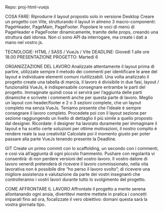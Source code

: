 
Repo: proj-html-vuejs

COSA FARE:
Riprodurre il layout proposto solo in versione Desktop
Creare un progetto con Vite, strutturando il layout in almeno 3 macro-componenti: PageHeader, PageMain, PageFooter.
Popolare le voci di menù di PageHeader e PageFooter dinamicamente, tramite delle props, creando una struttura dati idonea.
Non ci sono API da interrogare, ma create i dati a mano nel vostro js.

TECNOLOGIE: HTML / SASS / VueJs / Vite
DEADLINE: Giovedì 1 alle ore 18.00
PRESENTAZIONE PROGETTO: Martedì 6

ORGANIZZAZIONE DEL LAVORO
Analizzate attentamente il layout prima di partire, utilizzate sempre il metodo dei commenti per identificare le aree del layout e individuare elementi comuni riutilizzabili.
Una volta analizzato il progetto create una tabella di marcia, il lavoro è divisibile in due fasi, layout / funzionalità VueJs, è indispensabile consegnare entrambe le parti del progetto.
Immaginate quindi cosa vi servirà per l’aggiunta delle parti dinamiche e scrivete i commenti anche per questa parte di lavoro.
Meglio un layout con header/footer e 2 o 3 sezioni complete, che un layout completo ma senza VueJs. Teniamo presente che l’ideale è sempre consegnare il lavoro completo.
Procedete poi con il layout sezione per sezione raggiungendo un livello di dettaglio il più simile a quello proposto dal designer.
Ricordate: il designer ha lavorato duramente per immaginare il layout e ha scelto certe soluzioni per ottime motivazioni, il nostro compito è rendere reale la sua creatività!
Calcolate poi il momento giusto per poter passare alla parte VueJs tenendo presente la Deadline.

GIT
Create un primo commit con lo scaffolding, un secondo con i commenti, e così via all’aggiunta di ogni piccolo frammento.
Pushare con regolarità vi consentirà:
di non perdere versioni del vostro lavoro. Il vostro datore di lavoro venerdì pretenderà di ricevere il lavoro commissionato, nella vita lavorativa non è possibile dire “ho perso il lavoro svolto”;
di ricevere una migliore assistenza e valutazione da parte dei vostri insegnanti che controlleranno i vostri lavori durante tutto lo svolgimento del progetto.

COME AFFRONTARE IL LAVORO
Affrontate il progetto a mente serena allontanando ogni ansia, divertitevi mentre mettete in pratica i concetti imparati fino ad ora, focalizzate il vero obiettivo: domani questa sarà la vostra giornata tipo.
